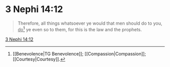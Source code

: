 # 3 Nephi 14:12

> Therefore, all things whatsoever ye would that men should do to you, <u>do</u>[^a] ye even so to them, for this is the law and the prophets.

[3 Nephi 14:12](https://www.churchofjesuschrist.org/study/scriptures/bofm/3-ne/14?lang=eng&id=p12#p12)


[^a]: [[Benevolence|TG Benevolence]]; [[Compassion|Compassion]]; [[Courtesy|Courtesy]].  
